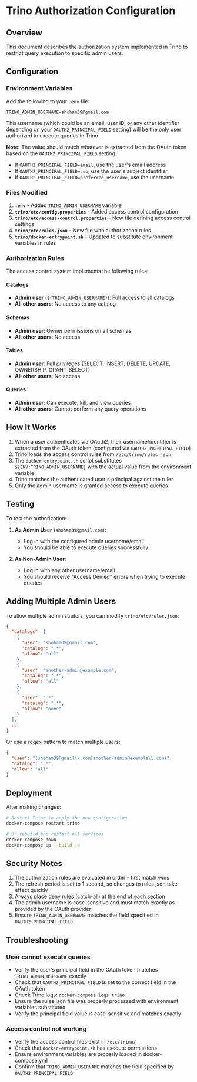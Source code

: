 # Trino Authorization Configuration

## Overview
This document describes the authorization system implemented in Trino to restrict query execution to specific admin users.

## Configuration

### Environment Variables
Add the following to your `.env` file:

```env
TRINO_ADMIN_USERNAME=shoham39@gmail.com
```

This username (which could be an email, user ID, or any other identifier depending on your `OAUTH2_PRINCIPAL_FIELD` setting) will be the only user authorized to execute queries in Trino.

**Note:** The value should match whatever is extracted from the OAuth token based on the `OAUTH2_PRINCIPAL_FIELD` setting:
- If `OAUTH2_PRINCIPAL_FIELD=email`, use the user's email address
- If `OAUTH2_PRINCIPAL_FIELD=sub`, use the user's subject identifier
- If `OAUTH2_PRINCIPAL_FIELD=preferred_username`, use the username

### Files Modified

1. **`.env`** - Added `TRINO_ADMIN_USERNAME` variable
2. **`trino/etc/config.properties`** - Added access control configuration
3. **`trino/etc/access-control.properties`** - New file defining access control settings
4. **`trino/etc/rules.json`** - New file with authorization rules
5. **`trino/docker-entrypoint.sh`** - Updated to substitute environment variables in rules

### Authorization Rules

The access control system implements the following rules:

#### Catalogs
- **Admin user** (`${TRINO_ADMIN_USERNAME}`): Full access to all catalogs
- **All other users**: No access to any catalog

#### Schemas
- **Admin user**: Owner permissions on all schemas
- **All other users**: No access

#### Tables
- **Admin user**: Full privileges (SELECT, INSERT, DELETE, UPDATE, OWNERSHIP, GRANT_SELECT)
- **All other users**: No access

#### Queries
- **Admin user**: Can execute, kill, and view queries
- **All other users**: Cannot perform any query operations

## How It Works

1. When a user authenticates via OAuth2, their username/identifier is extracted from the OAuth token (configured via `OAUTH2_PRINCIPAL_FIELD`)
2. Trino loads the access control rules from `/etc/trino/rules.json`
3. The `docker-entrypoint.sh` script substitutes `${ENV:TRINO_ADMIN_USERNAME}` with the actual value from the environment variable
4. Trino matches the authenticated user's principal against the rules
5. Only the admin username is granted access to execute queries

## Testing

To test the authorization:

1. **As Admin User** (`shoham39@gmail.com`):
   - Log in with the configured admin username/email
   - You should be able to execute queries successfully

2. **As Non-Admin User**:
   - Log in with any other username/email
   - You should receive "Access Denied" errors when trying to execute queries

## Adding Multiple Admin Users

To allow multiple administrators, you can modify `trino/etc/rules.json`:

```json
{
  "catalogs": [
    {
      "user": "shoham39@gmail.com",
      "catalog": ".*",
      "allow": "all"
    },
    {
      "user": "another-admin@example.com",
      "catalog": ".*",
      "allow": "all"
    },
    {
      "user": ".*",
      "catalog": ".*",
      "allow": "none"
    }
  ],
  ...
}
```

Or use a regex pattern to match multiple users:
```json
{
  "user": "(shoham39@gmail\\.com|another-admin@example\\.com)",
  "catalog": ".*",
  "allow": "all"
}
```

## Deployment

After making changes:

```bash
# Restart Trino to apply the new configuration
docker-compose restart trino

# Or rebuild and restart all services
docker-compose down
docker-compose up --build -d
```

## Security Notes

1. The authorization rules are evaluated in order - first match wins
2. The refresh period is set to 1 second, so changes to rules.json take effect quickly
3. Always place deny rules (catch-all) at the end of each section
4. The admin username is case-sensitive and must match exactly as provided by the OAuth provider
5. Ensure `TRINO_ADMIN_USERNAME` matches the field specified in `OAUTH2_PRINCIPAL_FIELD`

## Troubleshooting

### User cannot execute queries
- Verify the user's principal field in the OAuth token matches `TRINO_ADMIN_USERNAME` exactly
- Check that `OAUTH2_PRINCIPAL_FIELD` is set to the correct field in the OAuth token
- Check Trino logs: `docker-compose logs trino`
- Ensure the rules.json file was properly processed with environment variables substituted
- Verify the principal field value is case-sensitive and matches exactly

### Access control not working
- Verify the access control files exist in `/etc/trino/`
- Check that `docker-entrypoint.sh` has execute permissions
- Ensure environment variables are properly loaded in docker-compose.yml
- Confirm that `TRINO_ADMIN_USERNAME` matches the field specified by `OAUTH2_PRINCIPAL_FIELD`
